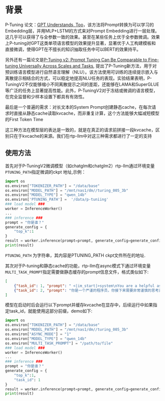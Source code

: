 # 背景
P-Tuning 论文：[GPT Understands, Too](https://arxiv.org/abs/2103.10385)，该方法将Prompt转换为可以学习的Embedding层，并用MLP+LSTM的方式来对Prompt Embedding进行一层处理。这几乎可以获得了与全参数一致的效果。甚至在某些任务上优于全参数微调。效果上P-tuning对GPT这类单项语言模型的效果提升显著，显著优于人工构建模板和直接微调，使得GPT在不擅长的知识抽取任务中可以BERT的效果持平。

另外还有一篇论文是[P-Tuning v2: Prompt Tuning Can Be Comparable to Fine-tuning Universally Across Scales and Tasks](https://arxiv.org/pdf/2110.07602.pdf), 提出了P-Tuning新方法，用于对预训练语言模型进行自然语言理解（NLU）。该方法使用可训练的连续提示嵌入与离散提示相结合的方式，可以稳定地提高NLU任务的表现。实验结果表明，P-TuningV2不仅能够缩小不同离散提示之间的差距，还能够在LAMA和SuperGLUE等广泛的任务上显著提高性能。此外，P-TuningV2对于冻结或微调的语言模型，在完全监督和少样本设置下都具有有效性。

最后是一个普遍的需求：对长文本的System Prompt创建静态cache，在每次请求时直接从静态cache读取kvcache，而非重复计算，这个方法能够大幅减短模型的First Token Time

这三种方法在模型层的表达是一致的，就是在真正的请求前拼接一段kvcache，区别只在于kvcache的来源。我们在rtp-llm中对这三种需求都进行了一定的支持

## 使用方法
首先对于P-TuningV2微调模型（如chatglm和chatglm2）rtp-llm通过环境变量`PTUNING_PATH`指定微调的ckpt 地址,示例：
``` python
import os
os.environ["TOKENIZER_PATH"] = "/data/base"
os.environ["MODEL_PATH"] = "/mnt/nas1/dm//turing_005_3b"
os.environ["MODEL_TYPE"] = "qwen_14b"
os.environ['PTUNING_PATH'] =  '/data/p-tuniing'
### load model ###
worker = InferenceWorker()
...
### inference ###
prompt = "你是谁？"
generate_config = {
    "top_k":1
}
result = worker.inference(prompt=prompt, generate_config=generate_config)
print(result)

```
`PTUNING_PATH` 为字符串，其内容是PTUNING_PATH ckpt文件所在的地址. 

其次对于P-tuning和静态cache的功能，rtp-llm在async模式下通过环境变量`MULTI_TASK_PROMPT`指定需要做静态缓存的prompt信息文件，格式类似如下:
``` json
[
    {"task_id": 1, "prompt": " <|im_start|>system\nYou are a helpful assistant.<|im_end|>\n<|im_start|>"},
    {"task_id": 2, "prompt": "你是一个严谨的程序员，你接下来需要非常谨慎的思考并回答以下问题:"}
]
```
模型在启动时后会运行以下prompt并缓存kvcache在显存中，后续运行中如果指定task_id，就能使用这部分前缀，demo如下:
``` python
import os
os.environ["TOKENIZER_PATH"] = "/data/base"
os.environ["MODEL_PATH"] = "/mnt/nas1/dm//turing_005_3b"
os.environ["ASYNC_MODE"] = "1"
os.environ["MODEL_TYPE"] = "qwen_14b"
os.environ["MULTI_TASK_PROMPT"] = "/path/to/file"
### load model ###
worker = InferenceWorker()
...
### inference ###
prompt = "你是谁？"
generate_config = {
    "top_k":1,
    "task_id": 1
}
result = worker.inference(prompt=prompt, generate_config=generate_config)
print(result)
```